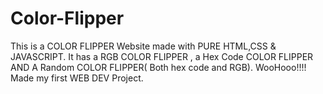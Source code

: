# Color-Flipper
This is a COLOR FLIPPER Website made with PURE HTML,CSS &amp; JAVASCRIPT. It has a RGB COLOR FLIPPER , a Hex Code COLOR FLIPPER AND A Random COLOR FLIPPER( Both hex code and RGB).  WooHooo!!!! Made  my first WEB DEV Project.
